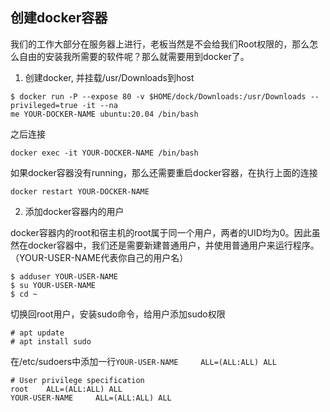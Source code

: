 ## 创建docker容器
我们的工作大部分在服务器上进行，老板当然是不会给我们Root权限的，那么怎么自由的安装我所需要的软件呢？那么就需要用到docker了。

1. 创建docker, 并挂载/usr/Downloads到host

```shell
$ docker run -P --expose 80 -v $HOME/dock/Downloads:/usr/Downloads --privileged=true -it --na
me YOUR-DOCKER-NAME ubuntu:20.04 /bin/bash
```

之后连接
```shell
docker exec -it YOUR-DOCKER-NAME /bin/bash
```

如果docker容器没有running，那么还需要重启docker容器，在执行上面的连接
```shell
docker restart YOUR-DOCKER-NAME
```

2. 添加docker容器内的用户

docker容器内的root和宿主机的root属于同一个用户，两者的UID均为0。因此虽然在docker容器中，我们还是需要新建普通用户，并使用普通用户来运行程序。
（YOUR-USER-NAME代表你自己的用户名）

```
$ adduser YOUR-USER-NAME
$ su YOUR-USER-NAME
$ cd ~
```

切换回root用户，安装sudo命令，给用户添加sudo权限

```
# apt update
# apt install sudo
```
在/etc/sudoers中添加一行`YOUR-USER-NAME     ALL=(ALL:ALL) ALL`

```
# User privilege specification
root    ALL=(ALL:ALL) ALL
YOUR-USER-NAME     ALL=(ALL:ALL) ALL
```


